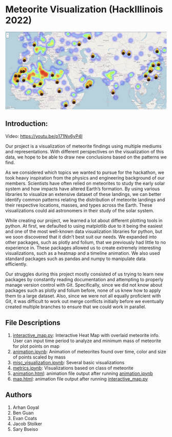 # Meteorite Visualization (HackIllinois 2022)

![img](images/bg.png)

## Introduction:

Video: https://youtu.be/p171Nv6yP4I </br>

Our project is a visualization of meteorite findings using multiple mediums and representations. With different perspectives on the visualization of this data, we hope to be able to draw new conclusions based on the patterns we find.

As we considered which topics we wanted to pursue for the hackathon, we took heavy inspiration from the physics and engineering background of our members. Scientists have often relied on meteorites to study the early solar system and how impacts have altered Earth’s formation. By using various libraries to visualize an extensive dataset of these landings, we can better identify common patterns relating the distribution of meteorite landings and their respective locations, masses, and types across the Earth. These visualizations could aid astronomers in their study of the solar system.

While creating our project, we learned a lot about different plotting tools in python. At first, we defaulted to using matplotlib due to it being the easiest and one of the most well-known data visualization libraries for python, but we soon discovered that it didn’t best suit our needs. We expanded into other packages, such as plotly and folium, that we previously had little to no experience in. These packages allowed us to create extremely interesting visualizations, such as a heatmap and a timeline animation. We also used standard packages such as pandas and numpy to manipulate data efficiently.

Our struggles during this project mostly consisted of us trying to learn new packages by constantly reading documentation and attempting to properly manage version control with Git. Specifically, since we did not know about packages such as plotly and folium before, none of us knew how to apply them to a large dataset. Also, since we were not all equally proficient with Git, it was difficult to work out merge conflicts initially before we eventually created multiple branches to ensure that we could work in parallel.

## File Descriptions
1. [interactive_map.py](interactive_map.py): Interactive Heat Map with overlaid meteorite info. User can input time period to analyze and minimum mass of meteorite for plot points on map
2. [animation.ipynb](animation.ipynb): Animation of meteorites found over time, color and size of points scaled by mass
3. [misc_visualization.ipynb](misc_visualization.ipynb): Several basic visualizations
4. [metrics.ipynb](metrics.ipynb): Visualizations based on class of meteorite
5. [animation.html](output/animation.html): animation file output after running [animation.ipynb](animation.ipynb)
6. [map.html](output/map.html): animation file output after running [interactive_map.py](interactive_map.py)

## Authors
1. Arhan Goyal
2. Ben Guan
3. Evan Coats
4. Jacob Stolker
5. Sary Bseiso

